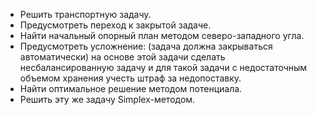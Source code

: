 - Решить транспортную задачу. 
- Предусмотреть переход к закрытой задаче. 
- Найти начальный опорный план методом северо-западного угла. 
- Предусмотреть усложнение: (задача должна закрываться автоматически) на основе этой задачи сделать несбалансированную задачу и для такой задачи с недостаточным объемом хранения учесть штраф за недопоставку.
- Найти оптимальное решение методом потенциала. 
- Решить эту же задачу Simplex-методом.